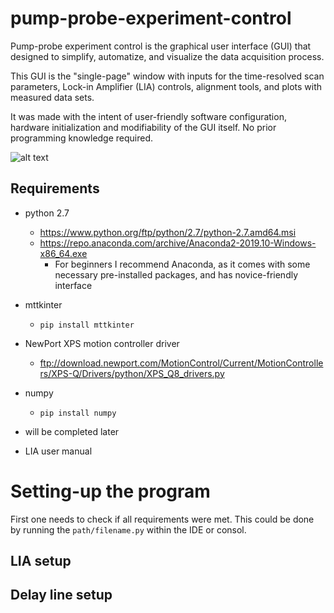 # pump-probe-experiment-control 

Pump-probe experiment control is the graphical user interface (GUI) that designed to simplify, automatize, and visualize the data acquisition process.

This GUI is the "single-page" window with inputs for the time-resolved scan parameters, Lock-in Amplifier (LIA) controls, alignment tools, and plots with measured data sets. 

It was made with the intent of user-friendly software configuration, hardware initialization and modifiability of the GUI itself. No prior programming knowledge required. 

![alt text](https://github.com/artie-l/pump-probe-experiment-control/blob/master/GUI.png)

## Requirements

* python 2.7
  - https://www.python.org/ftp/python/2.7/python-2.7.amd64.msi
  - https://repo.anaconda.com/archive/Anaconda2-2019.10-Windows-x86_64.exe
    - For beginners I recommend Anaconda, as it comes with some necessary pre-installed packages, and has novice-friendly interface
* mttkinter
  - `pip install mttkinter`
* NewPort XPS motion controller driver
  - ftp://download.newport.com/MotionControl/Current/MotionControllers/XPS-Q/Drivers/python/XPS_Q8_drivers.py
* numpy
  - `pip install numpy`
* will be completed later

* LIA user manual

# Setting-up the program

First one needs to check if all requirements were met. This could be done by running the `path/filename.py` within the IDE or consol.  

## LIA setup

## Delay line setup
